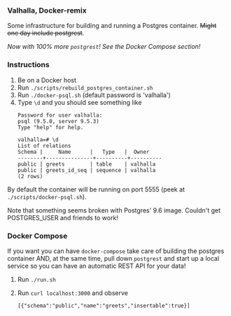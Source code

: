 ### Valhalla, Docker-remix

Some infrastructure for building and running a Postgres container. ~~Might one day include postgrest~~.

*Now with 100% more ```postgrest```! See the Docker Compose section!*

### Instructions

1. Be on a Docker host
2. Run ```./scripts/rebuild_postgres_container.sh```
3. Run ```./docker-psql.sh``` (default password is 'valhalla')
4. Type ```\d``` and you should see something like
    ```
    Password for user valhalla:
    psql (9.5.0, server 9.5.3)
    Type "help" for help.

    valhalla=# \d
    List of relations
    Schema |     Name      |   Type   |  Owner
    --------+---------------+----------+----------
    public | greets        | table    | valhalla
    public | greets_id_seq | sequence | valhalla
    (2 rows)
    ```

By default the container will be running on port 5555 (peek at ```./scripts/docker-psql.sh```).

Note that something seems broken with Postgres' 9.6 image. Couldn't get POSTGRES_USER and friends to work!

### Docker Compose

If you want you can have ```docker-compose``` take care of building the postgres container AND, at the same time, pull down ```postgrest``` and start up a local service so you can have an automatic REST API for your data!

1. Run ```./run.sh```
2. Run ```curl localhost:3000``` and observe

    ```
    [{"schema":"public","name":"greets","insertable":true}]
    ```
